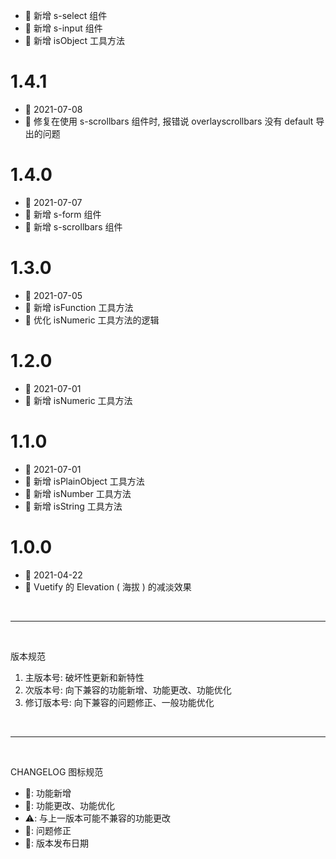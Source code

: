   - 🌟 新增 s-select 组件
  - 🌟 新增 s-input 组件
  - 🌟 新增 isObject 工具方法

# 1.4.1
  - 📅 2021-07-08
  - 🐞 修复在使用 s-scrollbars 组件时, 报错说 overlayscrollbars 没有 default 导出的问题

# 1.4.0
  - 📅 2021-07-07
  - 🌟 新增 s-form 组件
  - 🌟 新增 s-scrollbars 组件

# 1.3.0
  - 📅 2021-07-05
  - 🌟 新增 isFunction 工具方法
  - 💄 优化 isNumeric 工具方法的逻辑

# 1.2.0
  - 📅 2021-07-01
  - 🌟 新增 isNumeric 工具方法

# 1.1.0
  - 📅 2021-07-01
  - 🌟 新增 isPlainObject 工具方法
  - 🌟 新增 isNumber 工具方法
  - 🌟 新增 isString 工具方法

# 1.0.0
  - 📅 2021-04-22
  - 🌟 Vuetify 的 Elevation ( 海拔 ) 的减淡效果

<br>
<hr>
<br>

版本规范

1. 主版本号: 破坏性更新和新特性
2. 次版本号: 向下兼容的功能新增、功能更改、功能优化
3. 修订版本号: 向下兼容的问题修正、一般功能优化

<br>
<hr>
<br>

CHANGELOG 图标规范

- 🌟: 功能新增<br>
- 💄: 功能更改、功能优化<br>
- ⚠️: 与上一版本可能不兼容的功能更改<br>
- 🐞: 问题修正<br>
- 📅: 版本发布日期